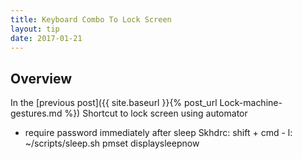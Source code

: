 ```yaml
---
title: Keyboard Combo To Lock Screen
layout: tip
date: 2017-01-21
---
```


## Overview

In the [previous post]({{ site.baseurl }}{% post_url Lock-machine-gestures.md %})
Shortcut to lock screen using automator

+ require password immediately after sleep
Skhdrc: shift + cmd - l: ~/scripts/sleep.sh
pmset displaysleepnow
